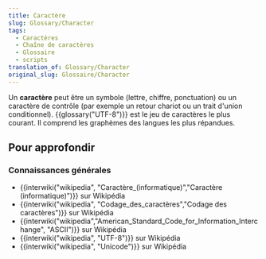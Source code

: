 ```yaml
---
title: Caractère
slug: Glossary/Character
tags:
  - Caractères
  - Chaîne de caractères
  - Glossaire
  - scripts
translation_of: Glossary/Character
original_slug: Glossaire/Character
---
```

Un **caractère** peut être un symbole (lettre, chiffre, ponctuation) ou un caractère de contrôle (par exemple un retour chariot ou un trait d'union conditionnel). {{glossary("UTF-8")}} est le jeu de caractères le plus courant. Il comprend les graphèmes des langues les plus répandues.

## Pour approfondir

### Connaissances générales

- {{interwiki("wikipedia", "Caractère_(informatique)","Caractère (informatique)")}} sur Wikipédia
- {{interwiki("wikipedia", "Codage_des_caractères","Codage des caractères")}} sur Wikipédia
- {{interwiki("wikipedia","American_Standard_Code_for_Information_Interchange", "ASCII")}} sur Wikipédia
- {{interwiki("wikipedia", "UTF-8")}} sur Wikipédia
- {{interwiki("wikipedia", "Unicode")}} sur Wikipédia

